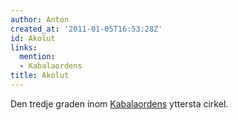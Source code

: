 ```yaml
---
author: Anton
created_at: '2011-01-05T16:53:28Z'
id: Akolut
links:
  mention:
  - Kabalaordens
title: Akolut
---
```


Den tredje graden inom [Kabalaordens] yttersta cirkel.

  [Kabalaordens]: Kabalaordens
